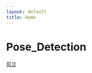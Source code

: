 ```yaml
---
layout: default
title: Home
---
```

# Pose_Detection

[링크](https://eye-remocon.github.io/Pose_Detection/)

